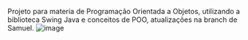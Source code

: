 Projeto para materia de Programação Orientada a Objetos, utilizando a biblioteca Swing Java e conceitos de POO, atualizações na branch de Samuel. ![image](https://github.com/user-attachments/assets/e38469e1-87d8-49ad-b1f4-fc40bd0e7711)
